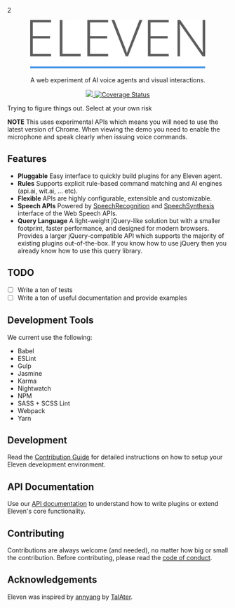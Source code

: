 2<p align="center">
  <a href="https://dysfunc.github.io/eleven/">
    <img alt="Twelve" src="https://github.com/dysfunc/eleven/blob/master/app/img/logo.png?raw=true" width="400" />
  </a>
</p>

<p align="center">
  A web experiment of AI voice agents and visual interactions.
</p>

<p align="center">
  <a href='https://travis-ci.com/dysfunc/eleven/jobs/77966365'>
    <img src="https://travis-ci.com/dysfunc/eleven.svg?token=4SK3g33gtmzfiqqsvG76&branch=master" />
  </a>
  <a href='https://coveralls.io/github/dysfunc/eleven?branch=master'>
    <img src='https://coveralls.io/repos/github/dysfunc/eleven/badge.svg?branch=master&t=pgIC2r' alt='Coverage Status' />
  </a>
</p>

Trying to figure things out. Select at your own risk

**NOTE**
This uses experimental APIs which means you will need to use the latest version of Chrome. When viewing the demo you need to enable the microphone and speak clearly when issuing voice commands.

## Features
* **Pluggable** Easy interface to quickly build plugins for any Eleven agent.
* **Rules** Supports explicit rule-based command matching and AI engines (api.ai, wit.ai, ... etc).
* **Flexible** APIs are highly configurable, extensible and customizable.
* **Speech APIs** Powered by [SpeechRecognition](https://developer.mozilla.org/en-US/docs/Web/API/SpeechRecognition) and [SpeechSynthesis](https://developer.mozilla.org/en-US/docs/Web/API/SpeechSynthesis) interface of the Web Speech APIs.
* **Query Language** A light-weight jQuery-like solution but with a smaller footprint, faster performance, and designed for modern browsers. Provides a larger jQuery-compatible API which supports the majority of existing plugins out-of-the-box. If you know how to use jQuery then you already know how to use this query library.

## TODO

- [ ] Write a ton of tests
- [ ] Write a ton of useful documentation and provide examples

## Development Tools

We current use the following:

* Babel
* ESLint
* Gulp
* Jasmine
* Karma
* Nightwatch
* NPM
* SASS + SCSS Lint
* Webpack
* Yarn

## Development

Read the [Contribution Guide](CONTRIBUTING.md) for detailed instructions on how to setup your Eleven development environment.

## API Documentation

Use our [API documentation](API.md) to understand how to write plugins or extend Eleven's core functionality.

## Contributing

Contributions are always welcome (and needed), no matter how big or small the contribution. Before contributing, please read the [code of conduct](COC.md).

## Acknowledgements

Eleven was inspired by [annyang](https://github.com/TalAter/annyang) by [TalAter](https://github.com/TalAter).
